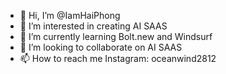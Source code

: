 - 👋 Hi, I’m @IamHaiPhong
- 👀 I’m interested in creating AI SAAS
- 🌱 I’m currently learning Bolt.new and Windsurf
- 💞️ I’m looking to collaborate on AI SAAS
- 📫 How to reach me Instagram: oceanwind2812

<!---
IamHaiPhong/IamHaiPhong is a ✨ special ✨ repository because its `README.md` (this file) appears on your GitHub profile.
You can click the Preview link to take a look at your changes.
--->
